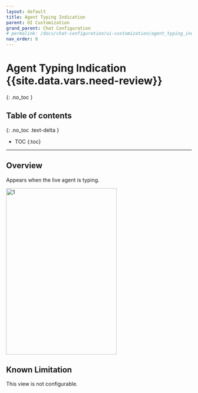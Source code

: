 ```yaml
---
layout: default
title: Agent Typing Indication
parent: UI Customization
grand_parent: Chat Configuration 
# permalink: /docs/chat-configuration/ui-customization/agent_typing_indication/
nav_order: 8
---
```


# Agent Typing Indication {{site.data.vars.need-review}}
{: .no_toc }

## Table of contents
{: .no_toc .text-delta }

- TOC
{:toc}

---

## Overview
Appears when the live agent is typing.  

<img src="../../../../assets/images/typing_before.png"  alt="1" width = 300px height = 450px>

## Known Limitation
This view is not configurable.